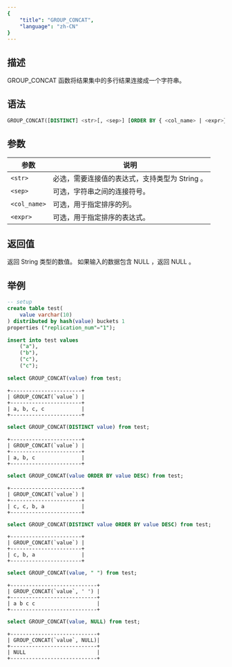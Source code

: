 ```yaml
---
{
    "title": "GROUP_CONCAT",
    "language": "zh-CN"
}
---
```


## 描述

GROUP_CONCAT 函数将结果集中的多行结果连接成一个字符串。

## 语法

```sql
GROUP_CONCAT([DISTINCT] <str>[, <sep>] [ORDER BY { <col_name> | <expr>} [ASC | DESC]])
```

## 参数

| 参数 | 说明 |
| -- | -- |
| `<str>` | 必选，需要连接值的表达式，支持类型为 String 。 |
| `<sep>` | 可选，字符串之间的连接符号。 |
| `<col_name>` | 可选，用于指定排序的列。 |
| `<expr>` | 可选，用于指定排序的表达式。 |

## 返回值

返回 String 类型的数值。
如果输入的数据包含 NULL ，返回 NULL 。

## 举例

```sql
-- setup
create table test(
    value varchar(10)
) distributed by hash(value) buckets 1
properties ("replication_num"="1");

insert into test values
    ("a"),
    ("b"),
    ("c"),
    ("c");
```

```sql
select GROUP_CONCAT(value) from test;
```

```text
+-----------------------+
| GROUP_CONCAT(`value`) |
+-----------------------+
| a, b, c, c            |
+-----------------------+
```

```sql
select GROUP_CONCAT(DISTINCT value) from test;
```

```text
+-----------------------+
| GROUP_CONCAT(`value`) |
+-----------------------+
| a, b, c               |
+-----------------------+
```

```sql
select GROUP_CONCAT(value ORDER BY value DESC) from test;
```

```text
+-----------------------+
| GROUP_CONCAT(`value`) |
+-----------------------+
| c, c, b, a            |
+-----------------------+
```

```sql
select GROUP_CONCAT(DISTINCT value ORDER BY value DESC) from test;
```

```text
+-----------------------+
| GROUP_CONCAT(`value`) |
+-----------------------+
| c, b, a               |
+-----------------------+
```

```sql
select GROUP_CONCAT(value, " ") from test;
```

```text
+----------------------------+
| GROUP_CONCAT(`value`, ' ') |
+----------------------------+
| a b c c                    |
+----------------------------+
```

```sql
select GROUP_CONCAT(value, NULL) from test;
```

```text
+----------------------------+
| GROUP_CONCAT(`value`, NULL)|
+----------------------------+
| NULL                       |
+----------------------------+
```
